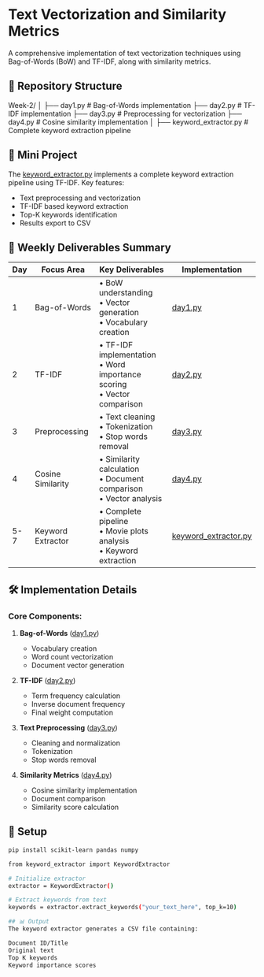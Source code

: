 # Text Vectorization and Similarity Metrics

A comprehensive implementation of text vectorization techniques using Bag-of-Words (BoW) and TF-IDF, along with similarity metrics.

## 📂 Repository Structure

Week-2/
│
├── day1.py           # Bag-of-Words implementation
├── day2.py           # TF-IDF implementation
├── day3.py           # Preprocessing for vectorization
├── day4.py           # Cosine similarity implementation
│
├── keyword_extractor.py    # Complete keyword extraction pipeline


## 🎯 Mini Project
The [keyword_extractor.py](https://github.com/mayankdubey1996/NLP/blob/main/Week-2/keyword_extractor.py) implements a complete keyword extraction pipeline using TF-IDF. Key features:
- Text preprocessing and vectorization
- TF-IDF based keyword extraction
- Top-K keywords identification
- Results export to CSV

## 📌 Weekly Deliverables Summary

| Day | Focus Area | Key Deliverables | Implementation |
|-----|------------|------------------|----------------|
| 1 | Bag-of-Words | • BoW understanding<br>• Vector generation<br>• Vocabulary creation | [day1.py](https://github.com/mayankdubey1996/NLP/blob/main/Week-2/day1.py) |
| 2 | TF-IDF | • TF-IDF implementation<br>• Word importance scoring<br>• Vector comparison | [day2.py](https://github.com/mayankdubey1996/NLP/blob/main/Week-2/day2.py) |
| 3 | Preprocessing | • Text cleaning<br>• Tokenization<br>• Stop words removal | [day3.py](https://github.com/mayankdubey1996/NLP/blob/main/Week-2/day3.py) |
| 4 | Cosine Similarity | • Similarity calculation<br>• Document comparison<br>• Vector analysis | [day4.py](https://github.com/mayankdubey1996/NLP/blob/main/Week-2/day4.py) |
| 5-7 | Keyword Extractor | • Complete pipeline<br>• Movie plots analysis<br>• Keyword extraction | [keyword_extractor.py](https://github.com/mayankdubey1996/NLP/blob/main/Week-2/keyword_extractor.py) |

## 🛠️ Implementation Details

### Core Components:
1. **Bag-of-Words** ([day1.py](https://github.com/mayankdubey1996/NLP/blob/main/Week-2/day1.py))
   - Vocabulary creation
   - Word count vectorization
   - Document vector generation

2. **TF-IDF** ([day2.py](https://github.com/mayankdubey1996/NLP/blob/main/Week-2/day2.py))
   - Term frequency calculation
   - Inverse document frequency
   - Final weight computation

3. **Text Preprocessing** ([day3.py](https://github.com/mayankdubey1996/NLP/blob/main/Week-2/day3.py))
   - Cleaning and normalization
   - Tokenization
   - Stop words removal

4. **Similarity Metrics** ([day4.py](https://github.com/mayankdubey1996/NLP/blob/main/Week-2/day4.py))
   - Cosine similarity implementation
   - Document comparison
   - Similarity score calculation

## 🔧 Setup

```bash
pip install scikit-learn pandas numpy

from keyword_extractor import KeywordExtractor

# Initialize extractor
extractor = KeywordExtractor()

# Extract keywords from text
keywords = extractor.extract_keywords("your_text_here", top_k=10)

## 📊 Output
The keyword extractor generates a CSV file containing:

Document ID/Title
Original text
Top K keywords
Keyword importance scores
